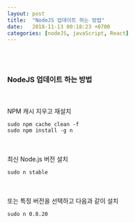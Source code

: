 ```yaml
---
layout: post
title:  "NodeJS 업데이트 하는 방법"
date:   2018-11-13 00:18:23 +0700
categories: [nodeJS, javaScript, React]
---
```



<br><br>
### NodeJS 업데이트 하는 방법
<br><br>
NPM 캐시 지우고 재설치
```
sudo npm cache clean -f
sudo npm install -g n
```
<br><br>
최신 Node.js 버전 설치   
```
sudo n stable
```
<br><br>
또는 특정 버전을 선택하고 다음과 같이 설치   
```
sudo n 0.8.20
```

<br><br><br><br>
